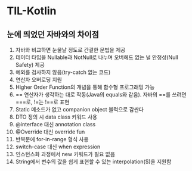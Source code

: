 # TIL-Kotlin

## 눈에 띄었던 자바와의 차이점
1. 자바와 비교하면 눈물날 정도로 간결한 문법을 제공
2. 데이터 타입을 Nullable과 NotNull로 나누며 오버헤드 없는 널 안정성(Null Safety) 제공
3. 예외를 검사하지 않음(try-catch 없는 코드)
4. 연산자 오버로딩 지원
5. Higher Order Function의 개념을 통해 함수형 프로그래밍 가능
6. == 연산자가 생각하는 대로 작동(Java의 equals와 같음). 자바의 ==를 쓰려면 ===로, !=는 !==로 표현
7. Static 메소드가 없고 companion object 블럭으로 감싼다
8. DTO 정의 시 data class 키워드 사용
9. @interface 대신 annotation class
10. @Override 대신 override fun
11. 반복문에 for-in-range 형식 사용
12. switch-case 대신 when expression
13. 인스턴스화 과정에서 new 키워드가 필요 없음
14. String에서 변수의 값을 쉽게 표현할 수 있는 interpolation($)을 지원함
